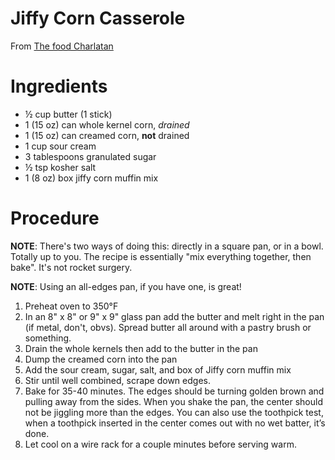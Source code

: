 # Jiffy Corn Casserole

From [The food Charlatan](https://thefoodcharlatan.com/creamed-corn-casserole/)

# Ingredients
- ½ cup butter (1 stick)
- 1 (15 oz) can whole kernel corn, _drained_
- 1 (15 oz) can creamed corn, **not** drained
- 1 cup sour cream
- 3 tablespoons granulated sugar
- ½ tsp kosher salt
- 1 (8 oz) box jiffy corn muffin mix

# Procedure
**NOTE**: There's two ways of doing this: directly in a square pan, or in a bowl. Totally up to you. The recipe is essentially "mix everything together, then bake". It's not rocket surgery.

**NOTE**: Using an all-edges pan, if you have one, is great!

1. Preheat oven to 350°F
2. In an 8" x 8" or 9" x 9" glass pan add the butter and melt right in the pan (if metal, don't, obvs). Spread butter all around with a pastry brush or something.
3. Drain the whole kernels then add to the butter in the pan
4. Dump the creamed corn into the pan
5. Add the sour cream, sugar, salt, and box of Jiffy corn muffin mix
6. Stir until well combined, scrape down edges.
7. Bake for 35-40 minutes. The edges should be turning golden brown and pulling away from the sides. When you shake the pan, the center should not be jiggling more than the edges. You can also use the toothpick test, when a toothpick inserted in the center comes out with no wet batter, it’s done.
8. Let cool on a wire rack for a couple minutes before serving warm.
